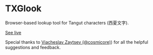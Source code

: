 # TXGlook
Browser-based lookup tool for Tangut characters (西夏文字).

[See live](http://adelpriore.com/txglook)

Special thanks to [Viacheslav Zaytsev (@cosmicore)](https://twitter.com/cosmicore)) for all the helpful suggestions and feedback.
